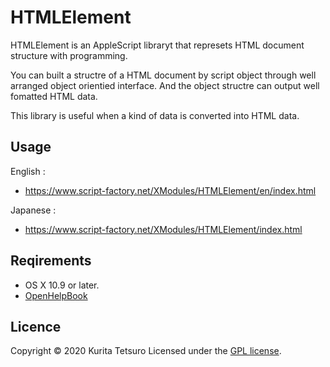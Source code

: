 HTMLElement
===========
HTMLElement is an AppleScript libraryt that represets HTML document structure with programming.

You can built a structre of a HTML document by script object through well arranged object orientied interface. And the object structre can output well fomatted HTML data.

This library is useful when a kind of data is converted into HTML data.

## Usage
English :
* https://www.script-factory.net/XModules/HTMLElement/en/index.html

Japanese :
* https://www.script-factory.net/XModules/HTMLElement/index.html

## Reqirements
* OS X 10.9 or later.
* [OpenHelpBook]

[OpenHelpBook]: https://www.script-factory.net/XModules/OpenHelpBook/en/index.html

## Licence

Copyright &copy; 2020 Kurita Tetsuro
Licensed under the [GPL license][GPL].
 
[GPL]: http://www.gnu.org/licenses/gpl.html


